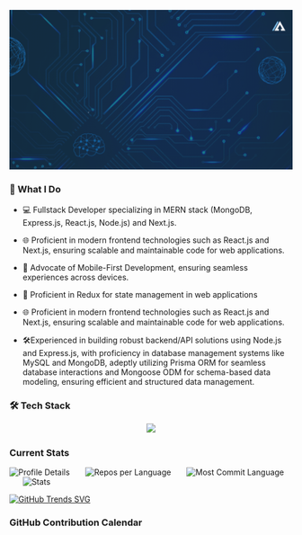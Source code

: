 ![](https://github.com/Abdullah-Al-Ovi/Abdullah-Al-Ovi/blob/main/assets/github_cover1.gif)

### 🚀 What I Do

- 💻 Fullstack Developer specializing in MERN stack (MongoDB, Express.js, React.js, Node.js) and Next.js.
- 🌐 Proficient in modern frontend technologies such as React.js and Next.js, ensuring scalable and maintainable code for web applications.
- 📱 Advocate of Mobile-First Development, ensuring seamless experiences across devices.
- 🔄 Proficient in Redux for state management in web applications
- 🌐 Proficient in modern frontend technologies such as React.js and Next.js, ensuring scalable and maintainable code for web applications.

- 🛠️Experienced in building robust backend/API solutions using Node.js and Express.js, with proficiency in database management systems like MySQL and MongoDB, adeptly utilizing Prisma ORM for seamless database interactions and Mongoose ODM for schema-based data modeling, ensuring efficient and structured data management.


### 🛠️ Tech Stack
<p align="center">
  <a>
    <img src="https://skillicons.dev/icons?i=c,html,css,tailwind,javascript,react,redux,next,nodejs,express,mongodb,mysql,firebase,prisma" />
  </a>
</p>



### Current Stats

![Profile Details](http://github-profile-summary-cards.vercel.app/api/cards/profile-details?username=Abdullah-Al-Ovi&theme=dark) &nbsp;&nbsp;&nbsp;&nbsp;&nbsp; ![Repos per Language](http://github-profile-summary-cards.vercel.app/api/cards/repos-per-language?username=Abdullah-Al-Ovi&theme=dark) &nbsp;&nbsp;&nbsp;&nbsp;&nbsp; ![Most Commit Language](http://github-profile-summary-cards.vercel.app/api/cards/most-commit-language?username=Abdullah-Al-Ovi&theme=dark) &nbsp;&nbsp;&nbsp;&nbsp;&nbsp; ![Stats](http://github-profile-summary-cards.vercel.app/api/cards/stats?username=Abdullah-Al-Ovi&theme=dark)

[![GitHub Trends SVG](https://api.githubtrends.io/user/svg/Abdullah-Al-Ovi/langs)](https://githubtrends.io)

### GitHub Contribution Calendar








